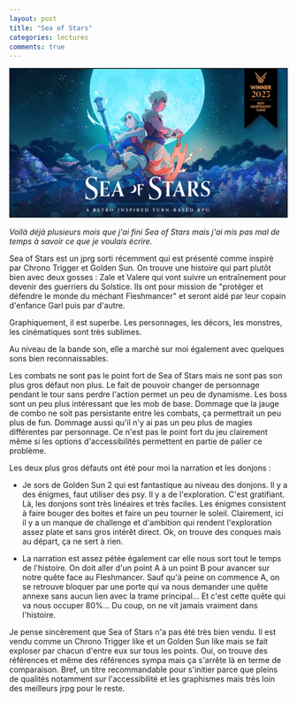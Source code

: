 ```yaml
---
layout: post
title: "Sea of Stars"
categories: lectures
comments: true
---
```


![Sea of Stars](https://github.com/homeostasie/bouquins/raw/master/_pics/jv/sea-of-stars/sos.png)

*Voilà déjà plusieurs mois que j'ai fini Sea of Stars mais j'ai mis pas mal de temps à savoir ce que je voulais écrire.*

Sea of Stars est un jprg sorti récemment qui est présenté comme inspiré par Chrono Trigger et Golden Sun. On trouve une histoire qui part plutôt bien avec deux gosses : Zale et Valere qui vont suivre un entraînement pour devenir des guerriers du Solstice. Ils ont pour mission de "protéger et défendre le monde du méchant Fleshmancer" et seront aidé par leur copain d'enfance Garl puis par d'autre. 

Graphiquement, il est superbe. Les personnages, les décors, les monstres, les cinématiques sont très sublimes. 

Au niveau de la bande son, elle a marché sur moi également avec quelques sons bien reconnaissables. 

Les combats ne sont pas le point fort de Sea of Stars mais ne sont pas son plus gros défaut non plus. Le fait de pouvoir changer de personnage pendant le tour sans perdre l'action permet un peu de dynamisme. Les boss sont un peu plus intéressant que les mob de base. Dommage que la jauge de combo ne soit pas persistante entre les combats, ça permettrait un peu plus de fun. Dommage aussi qu'il n'y ai pas un peu plus de magies différentes par personnage. Ce n'est pas le point fort du jeu clairement même si les options d'accessibilités permettent en partie de palier ce problème.

Les deux plus gros défauts ont été pour moi la narration et les donjons :

* Je sors de Golden Sun 2 qui est fantastique au niveau des donjons. Il y a des énigmes, faut utiliser des psy. Il y a de l'exploration. C'est gratifiant. Là, les donjons sont très linéaires et très faciles. Les énigmes consistent à faire bouger des boites et faire un peu tourner le soleil. Clairement, ici il y a un manque de challenge et d'ambition qui rendent l'exploration assez plate et sans gros intérêt direct. Ok, on trouve des conques mais au départ, ça ne sert à rien.

* La narration est assez pétée également car elle nous sort tout le temps de l'histoire. On doit aller d'un point A à un point B pour avancer sur notre quête face au Fleshmancer. Sauf qu'à peine on commence A, on se retrouve bloquer par une porte qui va nous demander une quête annexe sans aucun lien avec la trame principal... Et c'est cette quête qui va nous occuper 80%... Du coup, on ne vit jamais vraiment dans l'histoire.

Je pense sincèrement que Sea of Stars n'a pas été très bien vendu. Il est vendu comme un Chrono Trigger like et un Golden Sun like mais se fait exploser par chacun d'entre eux sur tous les points. Oui, on trouve des références et même des références sympa mais ça s'arrête là en terme de comparaison. Bref, un titre recommandable pour s'initier parce que pleins de qualités notamment sur l'accessibilité et les graphismes mais très loin des meilleurs jrpg pour le reste. 